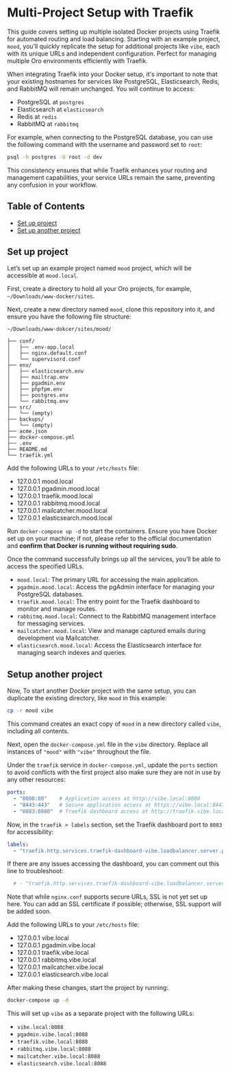 # Multi-Project Setup with Traefik

This guide covers setting up multiple isolated Docker projects using Traefik for automated routing and load balancing. Starting with an example project, `mood`, you’ll quickly replicate the setup for additional projects like `vibe`, each with its unique URLs and independent configuration. Perfect for managing multiple Oro environments efficiently with Traefik.

When integrating Traefik into your Docker setup, it's important to note that your existing hostnames for services like PostgreSQL, Elasticsearch, Redis, and RabbitMQ will remain unchanged. You will continue to access:

- PostgreSQL at `postgres`
- Elasticsearch at `elasticsearch`
- Redis at `redis`
- RabbitMQ at `rabbitmq`

For example, when connecting to the PostgreSQL database, you can use the following command with the username and password set to `root`:

```bash
psql -h postgres -U root -d dev
```

This consistency ensures that while Traefik enhances your routing and management capabilities, your service URLs remain the same, preventing any confusion in your workflow.

## Table of Contents

- [Set up project](#set-up-project)
- [Set up another project](#set-up-another-project)

## Set up project

Let’s set up an example project named `mood` project, which will be accessible at `mood.local`.

First, create a directory to hold all your Oro projects, for example, `~/Downloads/www-docker/sites`.

Next, create a new directory named `mood`, clone this repository into it, and ensure you have the following file structure:

```
~/Downloads/www-dokcer/sites/mood/

├── conf/
│   ├── .env-app.local
│   ├── nginx.default.conf
│   └── supervisord.conf
├── env/
│   ├── elasticsearch.env
│   ├── mailtrap.env
│   ├── pgadmin.env
│   ├── phpfpm.env
│   ├── postgres.env
│   └── rabbitmq.env
├── src/
│   └── (empty)
├── backups/
│   └── (empty)
├── acme.json
├── docker-compose.yml
├── .env
├── README.md
└── traefik.yml
```

Add the following URLs to your `/etc/hosts` file:

- 127.0.0.1 mood.local
- 127.0.0.1 pgadmin.mood.local
- 127.0.0.1 traefik.mood.local
- 127.0.0.1 rabbitmq.mood.local
- 127.0.0.1 mailcatcher.mood.local
- 127.0.0.1 elasticsearch.mood.local

Run `docker-compose up -d` to start the containers. Ensure you have Docker set up on your machine; if not, please refer to the official documentation and **confirm that Docker is running without requiring sudo**.

Once the command successfully brings up all the services, you’ll be able to access the specified URLs.

- `mood.local`: The primary URL for accessing the main application.
- `pgadmin.mood.local`: Access the pgAdmin interface for managing your PostgreSQL databases.
- `traefik.mood.local`: The entry point for the Traefik dashboard to monitor and manage routes.
- `rabbitmq.mood.local`: Connect to the RabbitMQ management interface for messaging services.
- `mailcatcher.mood.local`: View and manage captured emails during development via Mailcatcher.
- `elasticsearch.mood.local`: Access the Elasticsearch interface for managing search indexes and queries.

## Setup another project

Now, To start another Docker project with the same setup, you can duplicate the existing directory, like `mood` in this example:

```bash
cp -r mood vibe
```

This command creates an exact copy of `mood` in a new directory called `vibe`, including all contents.

Next, open the `docker-compose.yml` file in the `vibe` directory. Replace all instances of `"mood"` with `"vibe"` throughout the file.

Under the `traefik` service in `docker-compose.yml`, update the `ports` section to avoid conflicts with the first project also make sure they are not in use by any other resources:

```yaml
ports:
  - "8088:80"    # Application access at http://vibe.local:8088
  - "8443:443"   # Secure application access at https://vibe.local:8443
  - "8083:8080"  # Traefik dashboard access at http://traefik.vibe.local:8083
```

Now, in the `traefik > labels` section, set the Traefik dashboard port to `8083` for accessibility:

```yaml
labels:
  - "traefik.http.services.traefik-dashboard-vibe.loadbalancer.server.port=8083"
```

If there are any issues accessing the dashboard, you can comment out this line to troubleshoot:

```yaml
  # - "traefik.http.services.traefik-dashboard-vibe.loadbalancer.server.port=8083"
```

Note that while `nginx.conf` supports secure URLs, SSL is not yet set up here. You can add an SSL certificate if possible; otherwise, SSL support will be added soon.

Add the following URLs to your `/etc/hosts` file:

- 127.0.0.1 vibe.local
- 127.0.0.1 pgadmin.vibe.local
- 127.0.0.1 traefik.vibe.local
- 127.0.0.1 rabbitmq.vibe.local
- 127.0.0.1 mailcatcher.vibe.local
- 127.0.0.1 elasticsearch.vibe.local

After making these changes, start the project by running:

```bash
docker-compose up -d
```

This will set up `vibe` as a separate project with the following URLs:

- `vibe.local:8088`
- `pgadmin.vibe.local:8088`
- `traefik.vibe.local:8088`
- `rabbitmq.vibe.local:8088`
- `mailcatcher.vibe.local:8088`
- `elasticsearch.vibe.local:8088`

